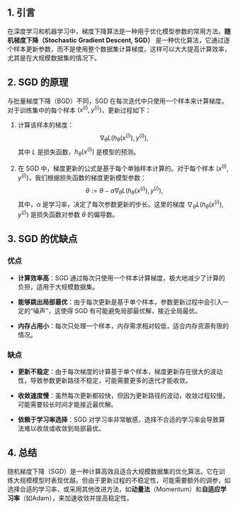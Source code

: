## 1. 引言

在深度学习和机器学习中，梯度下降算法是一种用于优化模型参数的常用方法。**随机梯度下降（Stochastic Gradient Descent, SGD）** 是一种优化算法，它通过逐个样本更新参数，而不是使用整个数据集计算梯度。这样可以大大提高计算效率，尤其是在大规模数据集的情况下。

## 2. SGD 的原理

与批量梯度下降（BGD）不同，SGD 在每次迭代中只使用一个样本来计算梯度。对于训练集中的每个样本 $(x^{(i)}, y^{(i)})$，更新过程如下：

1. 计算该样本的梯度： 
$$
   \nabla_\theta L(h_\theta(x^{(i)}), y^{(i)}),
$$
   其中 $L$ 是损失函数，$h_\theta(x^{(i)})$ 是模型的预测。

2. 在 SGD 中，梯度更新的公式是基于每个单独样本计算的。对于每个样本 $(x^{(i)}, y^{(i)})$，我们根据损失函数的梯度更新模型参数：
$$
   \theta := \theta - \alpha \nabla_\theta L(h_\theta(x^{(i)}), y^{(i)}),
$$
   其中，$\alpha$ 是学习率，决定了每次参数更新的步长。这里的梯度 $\nabla_\theta L(h_\theta(x^{(i)}), y^{(i)})$ 是损失函数对参数 $\theta$ 的偏导数。

## 3. SGD 的优缺点

### 优点

- **计算效率高**：SGD 通过每次只使用一个样本计算梯度，极大地减少了计算的负担，适用于大规模数据集。

- **能够跳出局部最优**：由于每次更新是基于单个样本，参数更新过程中会引入一定的“噪声”，这使得 SGD 有可能避免局部最优解，接近全局最优。

- **内存占用小**：每次只处理一个样本，内存需求相对较低，适合内存资源有限的情况。

### 缺点

- **更新不稳定**：由于每次梯度的计算基于单个样本，梯度更新存在很大的波动性，导致参数更新路径不稳定，可能需要更多的迭代才能收敛。

- **收敛速度慢**：虽然每次更新都较快，但因为更新路径的波动，收敛过程较慢，可能需要较长时间才能接近最优解。

- **依赖于学习率选择**：SGD 对学习率非常敏感，选择不合适的学习率会导致算法难以收敛或收敛到局部最优。

## 4. 总结

随机梯度下降（SGD）是一种计算高效且适合大规模数据集的优化算法。它在训练大规模模型时表现优越，但由于更新过程的不稳定性，可能需要额外的调参，如选择合适的学习率，或采用其他改进方法，如**动量法**（Momentum）和**自适应学习率**（如Adam），来加速收敛并提高稳定性。
